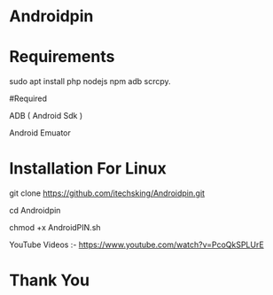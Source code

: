 # Androidpin

# Requirements
sudo apt install php nodejs npm adb scrcpy.


#Required

ADB ( Android Sdk )

Android Emuator 


# Installation For Linux

git clone https://github.com/itechsking/Androidpin.git

cd Androidpin

chmod +x AndroidPIN.sh

YouTube Videos :- https://www.youtube.com/watch?v=PcoQkSPLUrE


# Thank You 
